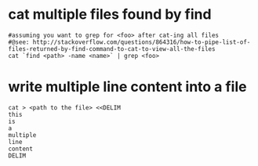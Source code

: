 # cat multiple files found by find

```
#assuming you want to grep for <foo> after cat-ing all files
#@see: http://stackoverflow.com/questions/864316/how-to-pipe-list-of-files-returned-by-find-command-to-cat-to-view-all-the-files
cat `find <path> -name <name>` | grep <foo>
```

# write multiple line content into a file

```
cat > <path to the file> <<DELIM
this
is
a
multiple
line
content
DELIM
```
